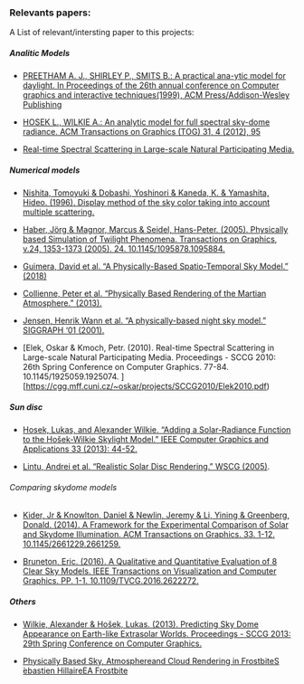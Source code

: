 ### Relevants papers:

A List of relevant/intersting paper to this projects:

##### Analitic Models

- [PREETHAM A. J., SHIRLEY P., SMITS B.: A practical ana-ytic model for daylight. In Proceedings of the 26th annual conference on Computer graphics and interactive techniques(1999), ACM Press/Addison-Wesley Publishing](https://www2.cs.duke.edu/courses/cps124/spring08/assign/07_papers/p91-preetham.pdf)

- [HOSEK L., WILKIE A.: An analytic model for full spectral sky-dome radiance. ACM Transactions on Graphics (TOG) 31, 4 (2012), 95](https://cgg.mff.cuni.cz/projects/SkylightModelling/)

- [Real-time Spectral Scattering in Large-scale Natural Participating Media.]()

##### Numerical models

- [Nishita, Tomoyuki & Dobashi, Yoshinori & Kaneda, K. & Yamashita, Hideo. (1996). Display method of the sky color taking into account multiple scattering.](http://citeseerx.ist.psu.edu/viewdoc/download?doi=10.1.1.75.5595&rep=rep1&type=pdf)

- [Haber, Jörg & Magnor, Marcus & Seidel, Hans-Peter. (2005). Physically based Simulation of Twilight Phenomena. Transactions on Graphics, v.24, 1353-1373 (2005). 24. 10.1145/1095878.1095884.](http://citeseerx.ist.psu.edu/viewdoc/download?doi=10.1.1.67.2567&rep=rep1&type=pdf)

- [Guimera, David et al. “A Physically-Based Spatio-Temporal Sky Model.” (2018)](https://www.semanticscholar.org/paper/A-Physically-Based-Spatio-Temporal-Sky-Model-Guimera-Gutierrez/84805ce6c1f5ec3becb45cb6825af9bbe7435755)

- [Collienne, Peter et al. “Physically Based Rendering of the Martian Atmosphere.” (2013).](https://www.semanticscholar.org/paper/Physically-Based-Rendering-of-the-Martian-Collienne-Wolff/e71c3683a70f75aedfce3f6bad401e6819d0d713)

- [Jensen, Henrik Wann et al. “A physically-based night sky model.” SIGGRAPH ‘01 (2001).](https://graphics.stanford.edu/~henrik/papers/nightsky/nightsky.pdf)

- [Elek, Oskar & Kmoch, Petr. (2010). Real-time Spectral Scattering in Large-scale Natural Participating Media. Proceedings - SCCG 2010: 26th Spring Conference on Computer Graphics. 77-84. 10.1145/1925059.1925074. ][https://cgg.mff.cuni.cz/~oskar/projects/SCCG2010/Elek2010.pdf)

##### Sun disc

- [Hosek, Lukas, and Alexander Wilkie. “Adding a Solar-Radiance Function to the Hošek-Wilkie Skylight Model.” IEEE Computer Graphics and Applications 33 (2013): 44-52.](https://docksci.com/download/adding-a-solar-radiance-function-to-the-hoek-wilkie-skylight-model_5ade9f32d64ab288fe3b7e35.html)

- [Lintu, Andrei et al. “Realistic Solar Disc Rendering.” WSCG (2005)](chrome-extension://oemmndcbldboiebfnladdacbdfmadadm/https://otik.uk.zcu.cz/bitstream/11025/10955/1/Lintu.pdf).
 

###### Comparing skydome models

- [Kider, Jr & Knowlton, Daniel & Newlin, Jeremy & Li, Yining & Greenberg, Donald. (2014). A Framework for the Experimental Comparison of Solar and Skydome Illumination. ACM Transactions on Graphics. 33. 1-12. 10.1145/2661229.2661259.](https://dl.acm.org/doi/abs/10.1145/2661229.2661259) 

- [Bruneton, Eric. (2016). A Qualitative and Quantitative Evaluation of 8 Clear Sky Models. IEEE Transactions on Visualization and Computer Graphics. PP. 1-1. 10.1109/TVCG.2016.2622272. ](https://arxiv.org/pdf/1612.04336.pdf)


##### Others
- [Wilkie, Alexander & Hošek, Lukas. (2013). Predicting Sky Dome Appearance on Earth-like Extrasolar Worlds. Proceedings - SCCG 2013: 29th Spring Conference on Computer Graphics.](https://cgg.mff.cuni.cz/projects/SkylightModelling/)

- [Physically Based Sky, Atmosphereand Cloud Rendering in FrostbiteS ́ebastien HillaireEA Frostbite](https://media.contentapi.ea.com/content/dam/eacom/frostbite/files/s2016-pbs-frostbite-sky-clouds-new.pdf)
